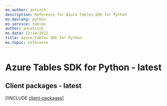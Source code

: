 ```yaml
---
ms.author: antisch
description: Reference for Azure Tables SDK for Python
ms.devlang: python
ms.service: tables
author: annatisch
ms.data: 11/14/2022
title: Azure Tables SDK for Python
ms.topic: reference
---
```

# Azure Tables SDK for Python - latest

## Client packages - latest
[!INCLUDE [client-packages](tables-client-index.md)]